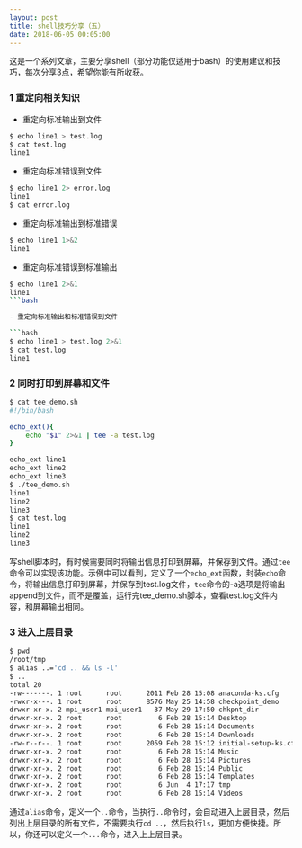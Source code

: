 ```yaml
---
layout: post
title: shell技巧分享（五）
date: 2018-06-05 00:05:00
---
```


这是一个系列文章，主要分享shell（部分功能仅适用于bash）的使用建议和技巧，每次分享3点，希望你能有所收获。

### 1 重定向相关知识

- 重定向标准输出到文件

```bash
$ echo line1 > test.log
$ cat test.log
line1
```

- 重定向标准错误到文件

```bash
$ echo line1 2> error.log
line1
$ cat error.log
```

- 重定向标准输出到标准错误

```bash
$ echo line1 1>&2
line1
```

- 重定向标准错误到标准输出

```bash
$ echo line1 2>&1
line1
```bash

- 重定向标准输出和标准错误到文件

```bash
$ echo line1 > test.log 2>&1
$ cat test.log
line1
```

### 2 同时打印到屏幕和文件

```bash
$ cat tee_demo.sh
#!/bin/bash

echo_ext(){
    echo "$1" 2>&1 | tee -a test.log
}

echo_ext line1
echo_ext line2
echo_ext line3
$ ./tee_demo.sh
line1
line2
line3
$ cat test.log
line1
line2
line3
```

写shell脚本时，有时候需要同时将输出信息打印到屏幕，并保存到文件。通过`tee`命令可以实现该功能。示例中可以看到，定义了一个`echo_ext`函数，封装`echo`命令，将输出信息打印到屏幕，并保存到test.log文件，`tee`命令的-a选项是将输出append到文件，而不是覆盖，运行完tee_demo.sh脚本，查看test.log文件内容，和屏幕输出相同。

### 3 进入上层目录

```bash
$ pwd
/root/tmp
$ alias ..='cd .. && ls -l'
$ ..
total 20
-rw-------. 1 root      root      2011 Feb 28 15:08 anaconda-ks.cfg
-rwxr-x---. 1 root      root      8576 May 25 14:58 checkpoint_demo
drwxr-xr-x. 2 mpi_user1 mpi_user1   37 May 29 17:50 chkpnt_dir
drwxr-xr-x. 2 root      root         6 Feb 28 15:14 Desktop
drwxr-xr-x. 2 root      root         6 Feb 28 15:14 Documents
drwxr-xr-x. 2 root      root         6 Feb 28 15:14 Downloads
-rw-r--r--. 1 root      root      2059 Feb 28 15:12 initial-setup-ks.cfg
drwxr-xr-x. 2 root      root         6 Feb 28 15:14 Music
drwxr-xr-x. 2 root      root         6 Feb 28 15:14 Pictures
drwxr-xr-x. 2 root      root         6 Feb 28 15:14 Public
drwxr-xr-x. 2 root      root         6 Feb 28 15:14 Templates
drwxr-xr-x. 2 root      root         6 Jun  4 17:17 tmp
drwxr-xr-x. 2 root      root         6 Feb 28 15:14 Videos
```

通过`alias`命令，定义一个`..`命令，当执行`..`命令时，会自动进入上层目录，然后列出上层目录的所有文件，不需要执行`cd ..`，然后执行`ls`，更加方便快捷。所以，你还可以定义一个`...`命令，进入上上层目录。
